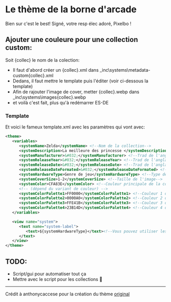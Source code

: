 # Le thème de la borne d'arcade

Bien sur c'est le best! Signé, votre resp élec adoré, Pixelbo !

## Ajouter une couleure pour une collection custom:

Soit {collec} le nom de la colection:

 - Il faut d'abord créer un {collec}.xml dans _inc\systems\metadata-custom\{collec}.xml
 - Dedans, il faut mettre le template puis l'éditer (voir ci-dessous la template)
 - Afin de rajouter l'image de cover, metter {collec}.webp dans _inc\systems\images\{collec}.webp
 - et voilà c'est fait, plus qu'à redémarrer ES-DE

### Template

Et voici le fameux template.xml avec les paramètres qui vont avec:

```xml
<theme>
   <variables>
      <systemName>Zelda</systemName> <!--Nom de la collection-->
      <systemDescription>La meilleure des princesse </systemDescription><!--Description de la collection-->
      <systemManufacturer>&#032;</systemManufacturer> <!--Trad de l'anglais svp-->
      <systemReleaseYear>&#032;</systemReleaseYear> <!--Trad de l'anglais svp-->
      <systemReleaseDate>&#032;</systemReleaseDate> <!--Trad de l'anglais svp-->
      <systemReleaseDateFormated>&#032;</systemReleaseDateFormated> <!--Trad de l'anglais svp-->
      <systemHardwareType>Genre de jeu</systemHardwareType> <!--Type de collection-->
      <systemCoverSize>1-2</systemCoverSize> <!--Taille de l'image-->
      <systemColor>CFA83E</systemColor> <!--Couleur principale de la collection-->
      <!-- (dépend du variant de couleur) -->
      <systemColorPalette1>FF0000</systemColorPalette1> <!--Couleur 1 de la collection-->
      <systemColorPalette2>0000A0</systemColorPalette2> <!--Couleur 2 de la collection-->
      <systemColorPalette3>FFE41B</systemColorPalette3> <!--Couleur 3 de la collection-->
      <systemColorPalette4>23B14D</systemColorPalette4> <!--Couleur 4 de la collection--> 
   </variables>

   <view name="system">
      <text name="system-label">
         <text>${systemHardwareType}</text><!--Vous pouvez utiliser les variables à votre guise cf. https://gitlab.com/es-de/emulationstation-de/-/blob/master/THEMES.md-->
      </text>
   </view>
</theme>
```

## TODO:

 - Script/gui pour automatiser tout ça
 - Mettre avec le script pour les collections :thinking:
---
Crédit à anthonycaccese pour la création du thème [original](https://github.com/anthonycaccese/colorful-simplified-es-de)